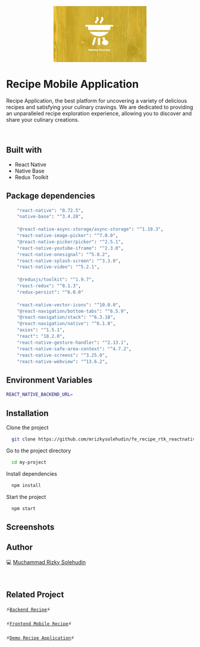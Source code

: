 <div align="center">
 <img height="150" width="250" src="https://github.com/mrizkysolehudin/fe-recipe-rtk/blob/master/public/assets/images/logo-bgyellow.png"  />
</div>

# Recipe Mobile Application

Recipe Application, the best platform for uncovering a variety of delicious recipes and satisfying your culinary cravings. We are dedicated to providing an unparalleled recipe exploration experience, allowing you to discover and share your culinary creations.

<br />

## Built with

- React Native
- Native Base
- Redux Toolkit

## Package dependencies

```bash
    "react-native": "0.72.5",
    "native-base": "^3.4.28",

    "@react-native-async-storage/async-storage": "^1.19.3",
    "react-native-image-picker": "^7.0.0",
    "@react-native-picker/picker": "^2.5.1",
    "react-native-youtube-iframe": "^2.3.0",
    "react-native-onesignal": "^5.0.2",
    "react-native-splash-screen": "^3.3.0",
    "react-native-video": "^5.2.1",

    "@reduxjs/toolkit": "^1.9.7",
    "react-redux": "^8.1.3",
    "redux-persist": "^6.0.0"

    "react-native-vector-icons": "^10.0.0",
    "@react-navigation/bottom-tabs": "^6.5.9",
    "@react-navigation/stack": "^6.3.18",
    "@react-navigation/native": "^6.1.8",
    "axios": "^1.5.1",
    "react": "18.2.0",
    "react-native-gesture-handler": "^2.13.1",
    "react-native-safe-area-context": "^4.7.2",
    "react-native-screens": "^3.25.0",
    "react-native-webview": "^13.6.2",
```

## Environment Variables

```bash
REACT_NATIVE_BACKEND_URL=
```

## Installation

Clone the project

```bash
  git clone https://github.com/mrizkysolehudin/fe_recipe_rtk_reactnative my-project
```

Go to the project directory

```bash
  cd my-project
```

Install dependencies

```bash
  npm install
```

Start the project

```bash
  npm start
```

## Screenshots

## Author

💻 [Muchammad Rizky Solehudin](https://github.com/mrizkysolehudin)

<br />

## Related Project

⚡[`Backend Recipe`](https://github.com/mrizkysolehudin/be-recipe)⚡

⚡[`Frontend Mobile Recipe`](https://github.com/mrizkysolehudin/fe_recipe_rtk_reactnative)⚡

⚡[`Demo Recipe Application`](https://drive.google.com/drive/folders/1zDYfLxeZS6YwljQZVvuMwKAlLHssGV2Y?usp=sharing)⚡
